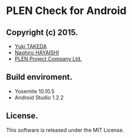PLEN Check for Android
================================================================================
Copyright (c) 2015.
---
- [Yuki TAKEDA](https://github.com/yuki-tkd)
- [Naohiro HAYAISHI](https://github.com/keisuu)
- [PLEN Project Company Ltd.](http://plen.jp)

Build enviroment.
---
- Yosemite 10.10.5
- Android Studio 1.2.2

License.
---
This software is released under the MIT License.